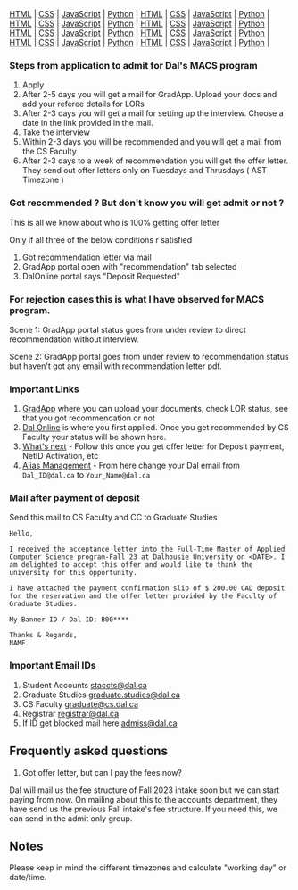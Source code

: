 <nav>
 <a href="/html/">HTML</a> |
 <a href="/css/">CSS</a> |
 <a href="/js/">JavaScript</a> |
 <a href="/python/">Python</a> |
  <a href="/html/">HTML</a> |
 <a href="/css/">CSS</a> |
 <a href="/js/">JavaScript</a> |
 <a href="/python/">Python</a> |
  <a href="/html/">HTML</a> |
 <a href="/css/">CSS</a> |
 <a href="/js/">JavaScript</a> |
 <a href="/python/">Python</a> |
  <a href="/html/">HTML</a> |
 <a href="/css/">CSS</a> |
 <a href="/js/">JavaScript</a> |
 <a href="/python/">Python</a> |
  <a href="/html/">HTML</a> |
 <a href="/css/">CSS</a> |
 <a href="/js/">JavaScript</a> |
 <a href="/python/">Python</a> |
  <a href="/html/">HTML</a> |
 <a href="/css/">CSS</a> |
 <a href="/js/">JavaScript</a> |
 <a href="/python/">Python</a> |
  <a href="/html/">HTML</a> |
 <a href="/css/">CSS</a> |
 <a href="/js/">JavaScript</a> |
 <a href="/python/">Python</a> |
  <a href="/html/">HTML</a> |
 <a href="/css/">CSS</a> |
 <a href="/js/">JavaScript</a> |
 <a href="/python/">Python</a> |
</nav>


### Steps from application to admit for Dal's MACS program
1. Apply
2. After 2-5 days you will get a mail for GradApp. Upload your docs and add your referee details for LORs
3. After 2-3 days you will get a mail for setting up the interview. Choose a date in the link provided in the mail.
4. Take the interview
5. Within 2-3 days you will be recommended and you will get a mail from the CS Faculty
6. After 2-3 days to a week of recommendation you will get the offer letter. They send out offer letters only on Tuesdays and Thrusdays ( AST Timezone )

### Got recommended ? But don't know you will get admit or not ?

This is all we know about who is 100% getting offer letter

Only if all three of the below conditions r satisfied

1. Got recommendation letter via mail
2. GradApp portal open with "recommendation" tab selected
3. DalOnline portal says "Deposit Requested"

### For rejection cases this is what I have observed for MACS program.

Scene 1:
GradApp portal status goes from under review to direct recommendation without interview.

Scene 2:
GradApp portal goes from under review to recommendation status but haven't got any email with recommendation letter pdf.


### Important Links
 1. [GradApp](https://login.cs.dal.ca/cas/login?service=https%3A//graduate.cs.dal.ca/casservice) where you can upload your documents, check LOR status, see that you got recommendation or not
 2. [Dal Online](https://dalonline.dal.ca/PROD/bwskasta.P_DispStatusSaradap?appno=1) is where you first applied. Once you get recommended by CS Faculty your status will be shown here.
 3. [What's next](https://www.dal.ca/faculty/gradstudies/apply-graduate-studies/how-to-apply/whats-next.html) - Follow this once you get offer letter for Deposit payment, NetID Activation, etc
 4. [Alias Management](https://aliasmanagement.dal.ca/login) - From here change your Dal email from `Dal_ID@dal.ca` to `Your_Name@dal.ca`

### Mail after payment of deposit

Send this mail to CS Faculty and CC to Graduate Studies

```
Hello,

I received the acceptance letter into the Full-Time Master of Applied Computer Science program-Fall 23 at Dalhousie University on <DATE>. I am delighted to accept this offer and would like to thank the university for this opportunity.

I have attached the payment confirmation slip of $ 200.00 CAD deposit for the reservation and the offer letter provided by the Faculty of Graduate Studies.

My Banner ID / Dal ID: B00****

Thanks & Regards,
NAME
```

### Important Email IDs

1. Student Accounts staccts@dal.ca
2. Graduate Studies graduate.studies@dal.ca
3. CS Faculty graduate@cs.dal.ca
4. Registrar registrar@dal.ca
5. If ID get blocked mail here admiss@dal.ca


## Frequently asked questions

1. Got offer letter, but can I pay the fees now?

Dal will mail us the fee structure of Fall 2023 intake soon but we can start paying from now. On mailing about this to the accounts department, they have send us the previous Fall intake's fee structure. If you need this, we can send in the admit only group.



## Notes

Please keep in mind the different timezones and calculate "working day" or date/time.
